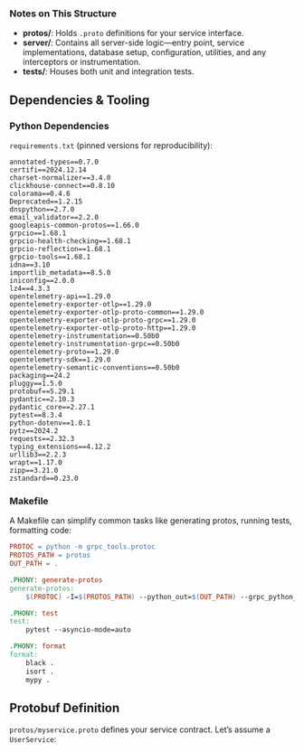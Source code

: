 ### Notes on This Structure

- **protos/**: Holds `.proto` definitions for your service interface.
- **server/**: Contains all server-side logic—entry point, service implementations, database setup, configuration, utilities, and any interceptors or instrumentation.
- **tests/**: Houses both unit and integration tests.


## Dependencies & Tooling

### Python Dependencies

`requirements.txt` (pinned versions for reproducibility):

```text
annotated-types==0.7.0
certifi==2024.12.14
charset-normalizer==3.4.0
clickhouse-connect==0.8.10
colorama==0.4.6
Deprecated==1.2.15
dnspython==2.7.0
email_validator==2.2.0
googleapis-common-protos==1.66.0
grpcio==1.68.1
grpcio-health-checking==1.68.1
grpcio-reflection==1.68.1
grpcio-tools==1.68.1
idna==3.10
importlib_metadata==8.5.0
iniconfig==2.0.0
lz4==4.3.3
opentelemetry-api==1.29.0
opentelemetry-exporter-otlp==1.29.0
opentelemetry-exporter-otlp-proto-common==1.29.0
opentelemetry-exporter-otlp-proto-grpc==1.29.0
opentelemetry-exporter-otlp-proto-http==1.29.0
opentelemetry-instrumentation==0.50b0
opentelemetry-instrumentation-grpc==0.50b0
opentelemetry-proto==1.29.0
opentelemetry-sdk==1.29.0
opentelemetry-semantic-conventions==0.50b0
packaging==24.2
pluggy==1.5.0
protobuf==5.29.1
pydantic==2.10.3
pydantic_core==2.27.1
pytest==8.3.4
python-dotenv==1.0.1
pytz==2024.2
requests==2.32.3
typing_extensions==4.12.2
urllib3==2.2.3
wrapt==1.17.0
zipp==3.21.0
zstandard==0.23.0
```

### Makefile

A Makefile can simplify common tasks like generating protos, running tests, formatting code:

```makefile
PROTOC = python -m grpc_tools.protoc
PROTOS_PATH = protos
OUT_PATH = .

.PHONY: generate-protos
generate-protos:
	$(PROTOC) -I=$(PROTOS_PATH) --python_out=$(OUT_PATH) --grpc_python_out=$(OUT_PATH) $(PROTOS_PATH)/myservice.proto

.PHONY: test
test:
	pytest --asyncio-mode=auto

.PHONY: format
format:
	black .
	isort .
	mypy .
```

## Protobuf Definition

`protos/myservice.proto` defines your service contract. Let’s assume a `UserService`:

